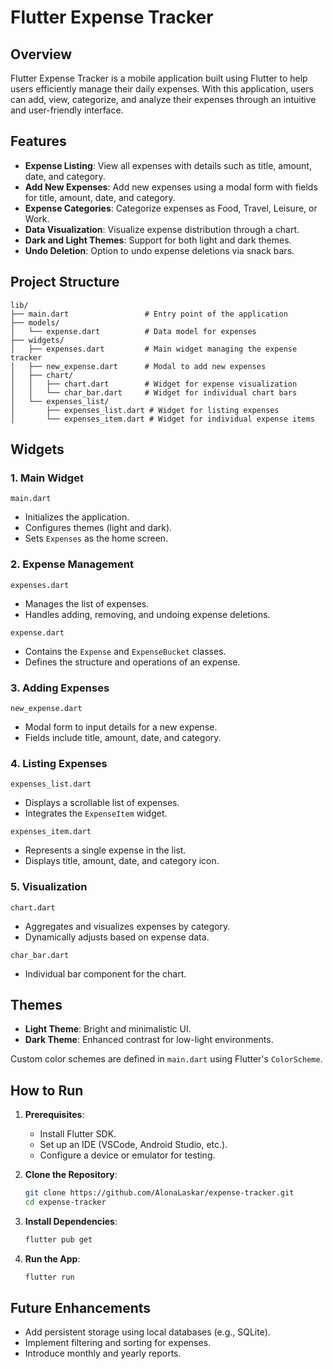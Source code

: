# Flutter Expense Tracker

## Overview
Flutter Expense Tracker is a mobile application built using Flutter to help users efficiently manage their daily expenses. With this application, users can add, view, categorize, and analyze their expenses through an intuitive and user-friendly interface.

## Features

- **Expense Listing**: View all expenses with details such as title, amount, date, and category.
- **Add New Expenses**: Add new expenses using a modal form with fields for title, amount, date, and category.
- **Expense Categories**: Categorize expenses as Food, Travel, Leisure, or Work.
- **Data Visualization**: Visualize expense distribution through a chart.
- **Dark and Light Themes**: Support for both light and dark themes.
- **Undo Deletion**: Option to undo expense deletions via snack bars.

## Project Structure

```plaintext
lib/
├── main.dart                 # Entry point of the application
├── models/
│   └── expense.dart          # Data model for expenses
├── widgets/
│   ├── expenses.dart         # Main widget managing the expense tracker
│   ├── new_expense.dart      # Modal to add new expenses
│   ├── chart/
│   │   ├── chart.dart        # Widget for expense visualization
│   │   └── char_bar.dart     # Widget for individual chart bars
│   └── expenses_list/
│       ├── expenses_list.dart # Widget for listing expenses
│       └── expenses_item.dart # Widget for individual expense items
```

## Widgets

### 1. **Main Widget**
`main.dart`
- Initializes the application.
- Configures themes (light and dark).
- Sets `Expenses` as the home screen.

### 2. **Expense Management**
`expenses.dart`
- Manages the list of expenses.
- Handles adding, removing, and undoing expense deletions.

`expense.dart`
- Contains the `Expense` and `ExpenseBucket` classes.
- Defines the structure and operations of an expense.

### 3. **Adding Expenses**
`new_expense.dart`
- Modal form to input details for a new expense.
- Fields include title, amount, date, and category.

### 4. **Listing Expenses**
`expenses_list.dart`
- Displays a scrollable list of expenses.
- Integrates the `ExpenseItem` widget.

`expenses_item.dart`
- Represents a single expense in the list.
- Displays title, amount, date, and category icon.

### 5. **Visualization**
`chart.dart`
- Aggregates and visualizes expenses by category.
- Dynamically adjusts based on expense data.

`char_bar.dart`
- Individual bar component for the chart.

## Themes

- **Light Theme**: Bright and minimalistic UI.
- **Dark Theme**: Enhanced contrast for low-light environments.

Custom color schemes are defined in `main.dart` using Flutter's `ColorScheme`.

## How to Run

1. **Prerequisites**:
   - Install Flutter SDK.
   - Set up an IDE (VSCode, Android Studio, etc.).
   - Configure a device or emulator for testing.

2. **Clone the Repository**:
   ```bash
   git clone https://github.com/AlonaLaskar/expense-tracker.git
   cd expense-tracker
   ```

3. **Install Dependencies**:
   ```bash
   flutter pub get
   ```

4. **Run the App**:
   ```bash
   flutter run
   ```

## Future Enhancements

- Add persistent storage using local databases (e.g., SQLite).
- Implement filtering and sorting for expenses.
- Introduce monthly and yearly reports.

